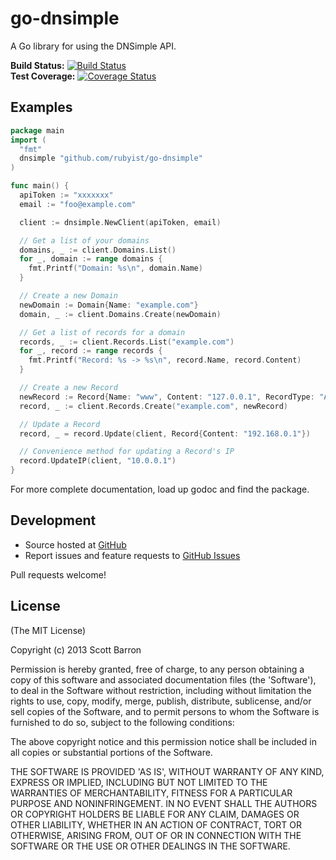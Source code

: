 # go-dnsimple

A Go library for using the DNSimple API.

**Build Status:** [![Build Status](https://travis-ci.org/rubyist/go-dnsimple.png?branch=master)](https://travis-ci.org/rubyist/go-dnsimple)  
**Test Coverage:** [![Coverage Status](https://coveralls.io/repos/rubyist/go-dnsimple/badge.png)](https://coveralls.io/r/rubyist/go-dnsimple)
## Examples

```go
package main
import (
  "fmt"
  dnsimple "github.com/rubyist/go-dnsimple"
)

func main() {
  apiToken := "xxxxxxx"
  email := "foo@example.com"

  client := dnsimple.NewClient(apiToken, email)

  // Get a list of your domains
  domains, _ := client.Domains.List()
  for _, domain := range domains {
    fmt.Printf("Domain: %s\n", domain.Name)
  }

  // Create a new Domain
  newDomain := Domain{Name: "example.com"}
  domain, _ := client.Domains.Create(newDomain)

  // Get a list of records for a domain
  records, _ := client.Records.List("example.com")
  for _, record := range records {
    fmt.Printf("Record: %s -> %s\n", record.Name, record.Content)
  }

  // Create a new Record
  newRecord := Record{Name: "www", Content: "127.0.0.1", RecordType: "A"}
  record, _ := client.Records.Create("example.com", newRecord)

  // Update a Record
  record, _ = record.Update(client, Record{Content: "192.168.0.1"})

  // Convenience method for updating a Record's IP
  record.UpdateIP(client, "10.0.0.1")
}
```

For more complete documentation, load up godoc and find the package.

## Development

- Source hosted at [GitHub](https://github.com/rubyist/go-dnsimple)
- Report issues and feature requests to [GitHub Issues](https://github.com/rubyist/go-dnsimple/issues)

Pull requests welcome!

## License

(The MIT License)

Copyright (c) 2013 Scott Barron

Permission is hereby granted, free of charge, to any person obtaining
a copy of this software and associated documentation files (the
'Software'), to deal in the Software without restriction, including
without limitation the rights to use, copy, modify, merge, publish,
distribute, sublicense, and/or sell copies of the Software, and to
permit persons to whom the Software is furnished to do so, subject to
the following conditions:

The above copyright notice and this permission notice shall be
included in all copies or substantial portions of the Software.

THE SOFTWARE IS PROVIDED 'AS IS', WITHOUT WARRANTY OF ANY KIND,
EXPRESS OR IMPLIED, INCLUDING BUT NOT LIMITED TO THE WARRANTIES OF
MERCHANTABILITY, FITNESS FOR A PARTICULAR PURPOSE AND NONINFRINGEMENT.
IN NO EVENT SHALL THE AUTHORS OR COPYRIGHT HOLDERS BE LIABLE FOR ANY
CLAIM, DAMAGES OR OTHER LIABILITY, WHETHER IN AN ACTION OF CONTRACT,
TORT OR OTHERWISE, ARISING FROM, OUT OF OR IN CONNECTION WITH THE
SOFTWARE OR THE USE OR OTHER DEALINGS IN THE SOFTWARE.
